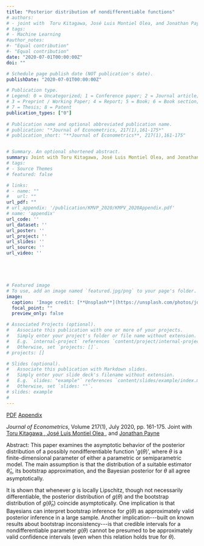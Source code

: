 ```yaml
---
title: "Posterior distribution of nondifferentiable functions"
# authors:
# - joint with  Toru Kitagawa, José Luis Montiel Olea, and Jonathan Payne
# tags:
# - Machine Learning
#author_notes:
#- "Equal contribution"
#- "Equal contribution"
date: "2020-07-01T00:00:00Z"
doi: ""

# Schedule page publish date (NOT publication's date).
publishDate: "2020-07-01T00:00:00Z"

# Publication type.
# Legend: 0 = Uncategorized; 1 = Conference paper; 2 = Journal article;
# 3 = Preprint / Working Paper; 4 = Report; 5 = Book; 6 = Book section;
# 7 = Thesis; 8 = Patent
publication_types: ["0"]
 
# Publication name and optional abbreviated publication name.
# publication: "*Journal of Econometrics, 217(1),161-175*"
# publication_short: "**Journal of Econometrics**, 217(1),161-175"


# Summary. An optional shortened abstract.
summary: Joint with Toru Kitagawa, José Luis Montiel Olea, and Jonathan Payne. *Journal of Econometrics*, Volume 217(1), July 2020, pp. 161-175 <a href="/publication/KMVP_2020/KMPV_2020.pdf" target="_blank"> (pdf)</span>. Supplementary Appendix <a href="/publication/KMVP_2020/KMPV_2020Appendix.pdf" target="_blank"> (pdf)</span>.
# tags:
# - Source Themes
# featured: false

# links:
# - name: ""
#   url: ""
url_pdf: ""
# url_appendix: '/publication/KMVP_2020/KMPV_2020Appendix.pdf'
# name: 'appendix' 
url_code: ''
url_dataset: ''
url_poster: ''
url_project: ''
url_slides: ''
url_source: ''
url_video: ''





# Featured image
# To use, add an image named `featured.jpg/png` to your page's folder. 
image:
  caption: 'Image credit: [**Unsplash**](https://unsplash.com/photos/jdD8gXaTZsc)'
  focal_point: ""
  preview_only: false

# Associated Projects (optional).
#   Associate this publication with one or more of your projects.
#   Simply enter your project's folder or file name without extension.
#   E.g. `internal-project` references `content/project/internal-project/index.md`.
#   Otherwise, set `projects: []`.
# projects: []

# Slides (optional).
#   Associate this publication with Markdown slides.
#   Simply enter your slide deck's filename without extension.
#   E.g. `slides: "example"` references `content/slides/example/index.md`.
#   Otherwise, set `slides: ""`.
# slides: example 
#
---
```

<div class="btn-links mb-3"><a class="btn btn-outline-primary my-1 mr-1" href="/publication/KMVP_2020/KMPV_2020.pdf" target="_blank" rel="noopener">PDF</a>
<a class="btn btn-outline-primary my-1 mr-1" href="/publication/KMVP_2020/KMPV_2020Appendix.pdf" target="_blank" rel="noopener">Appendix</a></div>

*Journal of Econometrics*, Volume 217(1), July 2020, pp. 161-175.
Joint with <a href="http://www.homepages.ucl.ac.uk/~uctptk0/Research/research.htm" target="_blank">Toru Kitagawa </span>, <span> <a href="http://www.joseluismontielolea.com/" target="_blank">José Luis Montiel Olea </a> </span>, <span> and <a href="https://sites.google.com/site/jonathanedgarpayne/"> Jonathan Payne</a> </span></div>

Abstract: This paper examines the asymptotic behavior of the posterior distribution of a possibly nondifferentiable function '$g(\theta)$', where $\theta$ is a finite-dimensional parameter of either a parametric or semiparametric model. The main assumption is that the distribution of a suitable estimator $\widehat{\theta}_n$, its bootstrap approximation, and the Bayesian posterior for $\theta$ all agree asymptotically.

It is shown that whenever $g$ is locally Lipschitz, though not necessarily differentiable, the posterior distribution of $g(\theta)$ and the bootstrap distribution of $g(\widehat{\theta}_n)$ coincide asymptotically. One implication is that Bayesians can interpret bootstrap inference for $g(\theta)$ as approximately valid posterior inference in a large sample. Another implication---built on known results about bootstrap inconsistency---is that credible intervals for a nondifferentiable parameter $g(\theta)$ cannot be presumed to be approximately valid confidence intervals (even when this relation holds true for $\theta$).

